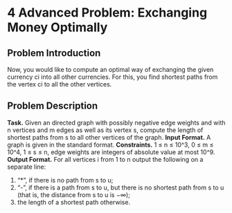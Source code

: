 # 4 Advanced Problem: Exchanging Money Optimally

## Problem Introduction
Now, you would like to compute an optimal way of exchanging the given currency ci
into all other currencies.
For this, you find shortest paths from the vertex ci to all the other vertices.

## Problem Description
**Task.** Given an directed graph with possibly negative edge weights and with n vertices and m edges as well
as its vertex s, compute the length of shortest paths from s to all other vertices of the graph.
**Input Format.** A graph is given in the standard format.
**Constraints.** 1 ≤ n ≤ 10^3, 0 ≤ m ≤ 10^4, 1 ≤ s ≤ n, edge weights are integers of absolute value at most 10^9.
**Output Format.** For all vertices i from 1 to n output the following on a separate line:
1. “*”, if there is no path from s to u;
2. “-”, if there is a path from s to u, but there is no shortest path from s to u (that is, the distance from s to u is −∞);
3. the length of a shortest path otherwise.